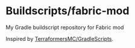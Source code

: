 # Buildscripts/fabric-mod
My Gradle buildscript repository for Fabric mod

Inspired by [TerraformersMC/GradleScripts](https://github.com/TerraformersMC/GradleScripts).
